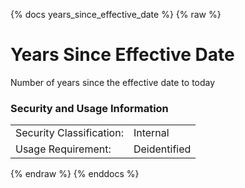 {% docs years_since_effective_date %}
{% raw %}

<a name="years_since_effective_date"></a>
# Years Since Effective Date
Number of years since the effective date to today

### Security and Usage Information
|                          |              |
|--------------------------|--------------|
| Security Classification: | Internal     |
| Usage Requirement:       | Deidentified |

{% endraw %}
{% enddocs %}
